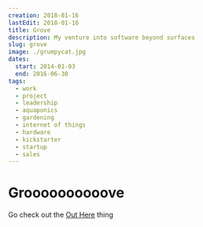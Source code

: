 ```yaml
---
creation: 2018-01-16
lastEdit: 2018-01-16
title: Grove
description: My venture into software beyond surfaces
slug: grove
image: ./grumpycat.jpg
dates:
  start: 2014-01-03
  end: 2016-06-30
tags:
  - work
  - project
  - leadership
  - aquaponics
  - gardening
  - internet of things
  - hardware
  - kickstarter
  - startup
  - sales
---
```


# Groooooooooove

Go check out the [Out Here](/out-here) thing
